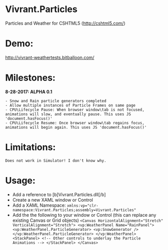 # Vivrant.Particles
Particles and Weather for CSHTML5 (http://cshtml5.com/)

# Demo:
http://vivrant-weathertests.bitballoon.com/

# Milestones:

**8-28-2017: ALPHA 0.1**

    - Snow and Rain particle generators completed
    - Allow multiple instances of Particle Frames on same page
    - CPU\Lifecycle Pause: When browser window\tab is not focused, animations will slow, and eventually pause. This uses JS 'document.hasFocus()'
    - CPU\Lifecycle Resume: Once browser window\tab regains focus, animations will begin again. This uses JS 'document.hasFocus()'

# Limitations:
    Does not work in Simulator! I don't know why.

# Usage:

 - Add a reference to [b]Vivrant.Particles.dll[/b]
 - Create a new XAML window or Control
 - Add a XAML Namespace: 
    `xmlns:vp="clr-namespace:Vivrant.Particles;assembly=Vivrant.Particles"`
 - Add the the following to your window or Control (this can replace any existing Canvas or Grid objects)
`<Canvas HorizontalAlignment="Stretch" VerticalAlignment="Stretch">
	<vp:WeatherPanel Name="RainPanel">
		<vp:WeatherPanel.ParticleGenerator>
			<vp:SnowGenerator />
		</vp:WeatherPanel.ParticleGenerator>
	</vp:WeatherPanel>
	<StackPanel>
		<!-- Other controls to underlay the Particle Animations -->
	</StackPanel>
</Canvas>`
